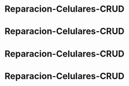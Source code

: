 # Reparacion-Celulares-CRUD
# Reparacion-Celulares-CRUD
# Reparacion-Celulares-CRUD
# Reparacion-Celulares-CRUD
